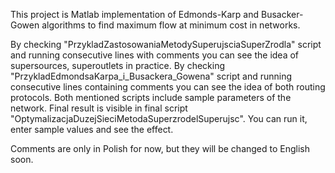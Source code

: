 This project is Matlab implementation of Edmonds-Karp and Busacker-Gowen algorithms to find maximum flow at minimum cost in networks.

By checking "PrzykladZastosowaniaMetodySuperujsciaSuperZrodla" script and running consecutive lines with comments you can see the idea of supersources, superoutlets in practice.
By checking "PrzykladEdmondsaKarpa_i_Busackera_Gowena" script and running consecutive lines containing comments you can see the idea of both routing protocols.
Both mentioned scripts include sample parameters of the network. Final result is visible in final script "OptymalizacjaDuzejSieciMetodaSuperzrodelSuperujsc". You can run it, enter sample values and see the effect.

Comments are only in Polish for now, but they will be changed to English soon.
